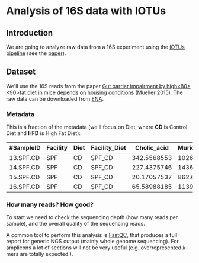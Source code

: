 # Analysis of 16S data with lOTUs

## Introduction

We are going to analyze raw data from a 16S experiment using the [lOTUs pipeline](http://psbweb05.psb.ugent.be/lotus) (see the [paper](https///microbiomejournal.biomedcentral.com/articles/10.1186/2049-2618-2-30)).


## Dataset

We'll use the 16S reads from the paper [Gut barrier impairment by high<E2><80><90>fat diet in mice depends on housing conditions](https///onlinelibrary.wiley.com/doi/full/10.1002/mnfr.201500775) (Mueller 2015). The raw data can be downloaded from [ENA](https///www.ebi.ac.uk/ena/data/view/PRJEB13041).

### Metadata

This is a fraction of the metadata (we'll focus on Diet, where **CD** is Control Diet and **HFD** is High Fat Diet):

 | #SampleID | Facility | Diet | Facility_Diet | Cholic_acid | Muricholic_acid |
 | --------- | -------- | ---- | ------------- | ----------- | -----------------
 | 13.SPF.CD | SPF      | CD   | SPF_CD        | 342.5568553 | 1026.617105       | 
 | 14.SPF.CD | SPF      | CD   | SPF_CD        | 227.4375746 | 1436.135551       | 
 | 15.SPF.CD | SPF      | CD   | SPF_CD        | 20.17057537 | 862.6286804       | 
 | 16.SPF.CD | SPF      | CD   | SPF_CD        | 65.58988185 | 1139.587569       | 

### How many reads? How good?

To start we need to check the sequencing depth (how many reads per sample), and the overall quality of the sequencing reads.

A common tool to perform this analysis is [FastQC](http://www.bioinformatics.babraham.ac.uk/projects/fastqc/), that produces a full report for generic NGS output (mainly whole genome sequencing). For amplicons a lot of sections will not be very useful (e.g. overrepresented *k*-mers are totally expected!).



